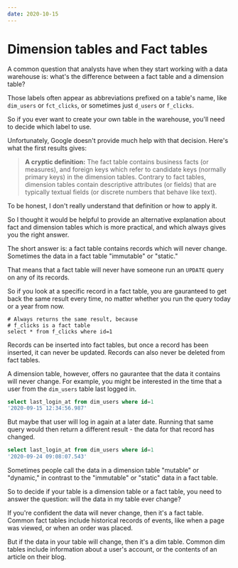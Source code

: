 ```yaml
---
date: 2020-10-15
---
```


# Dimension tables and Fact tables

A common question that analysts have when they start working with a data warehouse is: what's the difference between a fact table and a dimension table?

Those labels often appear as abbreviations prefixed on a table's name, like `dim_users` or `fct_clicks`, or sometimes just `d_users` or `f_clicks`.

So if you ever want to create your own table in the warehouse, you'll need to decide which label to use.

Unfortunately, Google doesn't provide much help with that decision. Here's what the first results gives:

> **A cryptic definition:**
> The fact table contains business facts (or measures), and foreign keys which refer to candidate keys (normally primary keys) in the dimension tables. Contrary to fact tables, dimension tables contain descriptive attributes (or fields) that are typically textual fields (or discrete numbers that behave like text).

To be honest, I don't really understand that definition or how to apply it.

So I thought it would be helpful to provide an alternative explanation about fact and dimension tables which is more practical, and which always gives you the right answer.

The short answer is: a fact table contains records which will never change. Sometimes the data in a fact table "immutable" or "static."

That means that a fact table will never have someone run an `UPDATE` query on any of its records. 

So if you look at a specific record in a fact table, you are gauranteed to get back the same result every time, no matter whether you run the query today or a year from now.

```
# Always returns the same result, because 
# f_clicks is a fact table
select * from f_clicks where id=1
```

Records can be inserted into fact tables, but once a record has been inserted, it can never be updated. Records can also never be deleted from fact tables.

A dimension table, however, offers no gaurantee that the data it contains will never change. For example, you might be interested in the time that a user from the `dim_users` table last logged in.

```sql
select last_login_at from dim_users where id=1
'2020-09-15 12:34:56.987'
```

But maybe that user will log in again at a later date. Running that same query would then return a different result - the data for that record has changed.

```sql
select last_login_at from dim_users where id=1
'2020-09-24 09:08:07.543'
```

Sometimes people call the data in a dimension table "mutable" or "dynamic," in contrast to the "immutable" or "static" data in a fact table.

So to decide if your table is a dimension table or a fact table, you need to answer the question: will the data in my table ever change? 

If you're confident the data will never change, then it's a fact table. Common fact tables include historical records of events, like when a page was viewed, or when an order was placed.

But if the data in your table will change, then it's a dim table. Common dim tables include information about a user's account, or the contents of an article on their blog.
